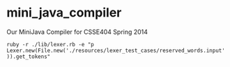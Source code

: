 mini_java_compiler
==================

Our MiniJava Compiler for CSSE404 Spring 2014

`ruby -r ./lib/lexer.rb -e "p Lexer.new(File.new('./resources/lexer_test_cases/reserved_words.input')).get_tokens"`
